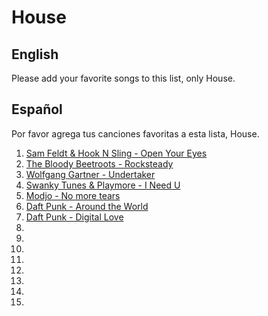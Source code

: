 
# House

## English
Please add your favorite songs to this list, only House. 

## Español
Por favor agrega tus canciones favoritas a esta lista, House.

1. [Sam Feldt & Hook N Sling - Open Your Eyes](https://www.youtube.com/watch?v=JB4OBcXklr4)
2. [The Bloody Beetroots - Rocksteady](https://www.youtube.com/watch?v=KSqttO3NtCg)
3. [Wolfgang Gartner - Undertaker](https://www.youtube.com/watch?v=OkvXO45XL-c)
4. [Swanky Tunes & Playmore - I Need U](https://www.youtube.com/watch?v=tZAWlprIMYk)
5. [Modjo - No more tears](https://www.youtube.com/watch?v=sqsFjwFgd04)
6. [Daft Punk - Around the World](https://www.youtube.com/watch?v=yca6UsllwYs)
7. [Daft Punk - Digital Love](https://www.youtube.com/watch?v=FxzBvqY5PP0)
8. []()
9. []()
10. []()
11. []()
12. []()
13. []()
14. []()
15. []()
